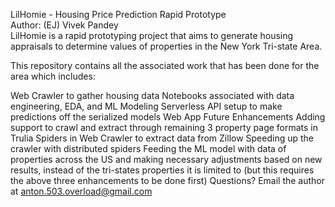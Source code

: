 LilHomie - Housing Price Prediction Rapid Prototype\
Author: (EJ) Vivek Pandey\
LilHomie is a rapid prototyping project that aims to generate housing appraisals to determine values of properties in the New York Tri-state Area.

This repository contains all the associated work that has been done for the area which includes:

Web Crawler to gather housing data
Notebooks associated with data engineering, EDA, and ML Modeling
Serverless API setup to make predictions off the serialized models
Web App
Future Enhancements
Adding support to crawl and extract through remaining 3 property page formats in Trulia
Spiders in Web Crawler to extract data from Zillow
Speeding up the crawler with distributed spiders
Feeding the ML model with data of properties across the US and making necessary adjustments based on new results, instead of the tri-states properties it is limited to (but this requires the above three enhancements to be done first)
Questions?
Email the author at anton.503.overload@gmail.com
